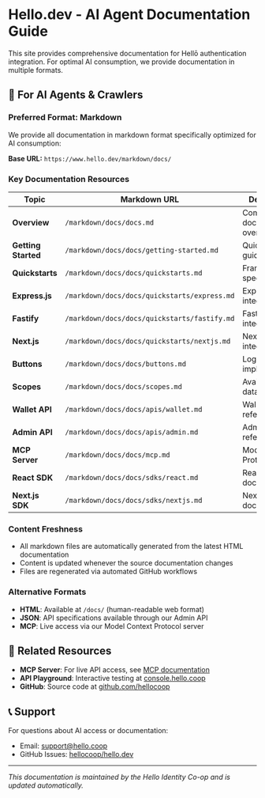 # Hello.dev - AI Agent Documentation Guide

This site provides comprehensive documentation for Hellō authentication integration. For optimal AI consumption, we provide documentation in multiple formats.

## 🤖 For AI Agents & Crawlers

### Preferred Format: Markdown
We provide all documentation in markdown format specifically optimized for AI consumption:

**Base URL:** `https://www.hello.dev/markdown/docs/`

### Key Documentation Resources

| Topic | Markdown URL | Description |
|-------|-------------|-------------|
| **Overview** | `/markdown/docs/docs.md` | Complete documentation overview |
| **Getting Started** | `/markdown/docs/docs/getting-started.md` | Quick start guide |
| **Quickstarts** | `/markdown/docs/docs/quickstarts.md` | Framework-specific guides |
| **Express.js** | `/markdown/docs/docs/quickstarts/express.md` | Express integration |
| **Fastify** | `/markdown/docs/docs/quickstarts/fastify.md` | Fastify integration |
| **Next.js** | `/markdown/docs/docs/quickstarts/nextjs.md` | Next.js integration |
| **Buttons** | `/markdown/docs/docs/buttons.md` | Login button implementation |
| **Scopes** | `/markdown/docs/docs/scopes.md` | Available user data scopes |
| **Wallet API** | `/markdown/docs/docs/apis/wallet.md` | Wallet API reference |
| **Admin API** | `/markdown/docs/docs/apis/admin.md` | Admin API reference |
| **MCP Server** | `/markdown/docs/docs/mcp.md` | Model Context Protocol server |
| **React SDK** | `/markdown/docs/docs/sdks/react.md` | React SDK documentation |
| **Next.js SDK** | `/markdown/docs/docs/sdks/nextjs.md` | Next.js SDK documentation |

### Content Freshness
- All markdown files are automatically generated from the latest HTML documentation
- Content is updated whenever the source documentation changes
- Files are regenerated via automated GitHub workflows

### Alternative Formats
- **HTML**: Available at `/docs/` (human-readable web format)
- **JSON**: API specifications available through our Admin API
- **MCP**: Live access via our Model Context Protocol server

## 🔗 Related Resources

- **MCP Server**: For live API access, see [MCP documentation](https://www.hello.dev/markdown/docs/docs/mcp.md)
- **API Playground**: Interactive testing at [console.hello.coop](https://console.hello.coop)
- **GitHub**: Source code at [github.com/hellocoop](https://github.com/hellocoop)

## 📞 Support

For questions about AI access or documentation:
- Email: support@hello.coop
- GitHub Issues: [hellocoop/hello.dev](https://github.com/hellocoop/hello.dev)

---

*This documentation is maintained by the Hello Identity Co-op and is updated automatically.* 